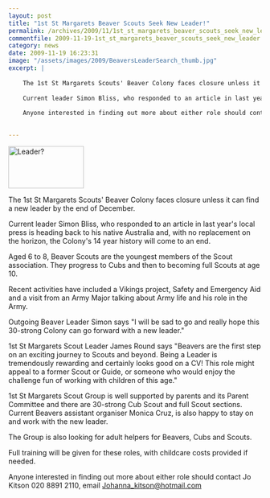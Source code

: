 ```yaml
---
layout: post
title: "1st St Margarets Beaver Scouts Seek New Leader!"
permalink: /archives/2009/11/1st_st_margarets_beaver_scouts_seek_new_leader.html
commentfile: 2009-11-19-1st_st_margarets_beaver_scouts_seek_new_leader
category: news
date: 2009-11-19 16:23:31
image: "/assets/images/2009/BeaversLeaderSearch_thumb.jpg"
excerpt: |
    
    The 1st St Margarets Scouts' Beaver Colony faces closure unless it can find a new leader by the end of December.
    
    Current leader Simon Bliss, who responded to an article in last year's local press is heading back to his native Australia and, with no replacement on the horizon, the Colony's 14 year history will come to an end.
    
    Anyone interested in finding out more about either role should contact Jo Kitson 020 8891 2110, email <a href="mailto:Johanna_kitson@hotmail.com">Johanna_kitson@hotmail.com</a>
    

---
```


<a href="/assets/images/2009/BeaversLeaderSearch.jpg" title="See larger version of - Leader?"><img src="/assets/images/2009/BeaversLeaderSearch_thumb.jpg" width="150" height="84" alt="Leader?" class="photo right" /></a>

The 1st St Margarets Scouts' Beaver Colony faces closure unless it can find a new leader by the end of December.

Current leader Simon Bliss, who responded to an article in last year's local press is heading back to his native Australia and, with no replacement on the horizon, the Colony's 14 year history will come to an end.

Aged 6 to 8, Beaver Scouts are the youngest members of the Scout association. They progress to Cubs and then to becoming full Scouts at age 10.

Recent activities have included a Vikings project, Safety and Emergency Aid and a visit from an Army Major talking about Army life and his role in the Army.

Outgoing Beaver Leader Simon says "I will be sad to go and really hope this 30-strong Colony can go forward with a new leader."

1st St Margarets Scout Leader James Round says "Beavers are the first step on an exciting journey to Scouts and beyond. Being a Leader is tremendously rewarding and certainly looks good on a CV! This role might appeal to a former Scout or Guide, or someone who would enjoy the challenge fun of working with children of this age."

1st St Margarets Scout Group is well supported by parents and its Parent Committee and there are 30-strong Cub Scout and full Scout sections. Current Beavers assistant organiser Monica Cruz, is also happy to stay on and work with the new leader.

The Group is also looking for adult helpers for Beavers, Cubs and Scouts.

Full training will be given for these roles, with childcare costs provided if needed.

Anyone interested in finding out more about either role should contact Jo Kitson 020 8891 2110, email <Johanna_kitson@hotmail.com>
